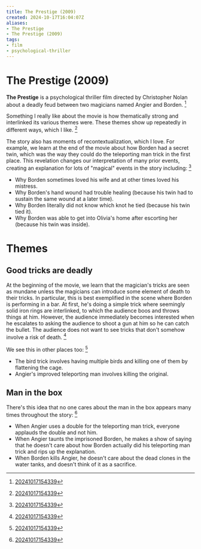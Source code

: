 ```yaml
---
title: The Prestige (2009)
created: 2024-10-17T16:04:07Z
aliases:
- The Prestige
- The Prestige (2009)
tags:
- film
- psychological-thriller
---
```


# The Prestige (2009)

**The Prestige** is a psychological thriller film directed by Christopher Nolan about a deadly feud between two magicians named Angier and Borden. [^1]

Something I really like about the movie is how thematically strong and interlinked its various themes were. These themes show up repeatedly in different ways, which I like. [^1]

The story also has moments of recontextualization, which I love. For example, we learn at the end of the movie about how Borden had a secret twin, which was the way they could do the teleporting man trick in the first place. This revelation changes our interpretation of many prior events, creating an explanation for lots of "magical" events in the story including: [^1]
- Why Borden sometimes loved his wife and at other times loved his mistress.
- Why Borden's hand wound had trouble healing (because his twin had to sustain the same wound at a later time).
- Why Borden literally did not know which knot he tied (because his twin tied it).
- Why Borden was able to get into Olivia's home after escorting her (because his twin was inside).

# Themes

## Good tricks are deadly

At the beginning of the movie, we learn that the magician's tricks are seen as mundane unless the magicians can introduce some element of death to their tricks. In particular, this is best exemplified in the scene where Borden is performing in a bar. At first, he's doing a simple trick where seemingly solid iron rings are interlinked, to which the audience boos and throws things at him. However, the audience immediately becomes interested when he escalates to asking the audience to shoot a gun at him so he can catch the bullet. The audience does not want to see tricks that don't somehow involve a risk of death. [^1]

We see this in other places too: [^1]
- The bird trick involves having multiple birds and killing one of them by flattening the cage.
- Angier's improved teleporting man involves killing the original.

## Man in the box

There's this idea that no one cares about the man in the box appears many times throughout the story: [^1]
- When Angier uses a double for the teleporting man trick, everyone applauds the double and not him.
- When Angier taunts the imprisoned Borden, he makes a show of saying that he doesn't care about how Borden actually did his teleporting man trick and rips up the explanation.
- When Borden kills Angier, he doesn't care about the dead clones in the water tanks, and doesn't think of it as a sacrifice.

[^1]: [20241017154339](../entries/20241017154339.md)